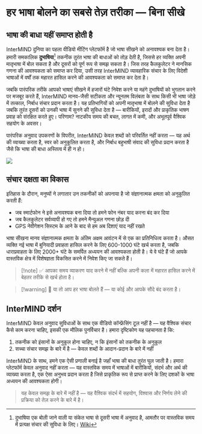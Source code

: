 # हर भाषा बोलने का सबसे तेज़ तरीका — बिना सीखे

## भाषा की बाधा यहीं समाप्त होती है

InterMIND दुनिया का पहला वीडियो मीटिंग प्लेटफॉर्म है जो भाषा सीखने को अनावश्यक बना देता है। हमारी समकालिक **दुभाषिया**[^1] तकनीक तुरंत भाषा की बाधाओं को तोड़ देती है, जिससे हर व्यक्ति अपनी मातृभाषा में बोल सकता है और दूसरों को पूर्ण रूप से समझ सकता है। जिस तरह कैलकुलेटर ने मानसिक गणना की आवश्यकता को समाप्त कर दिया, उसी तरह InterMIND व्यावहारिक संचार के लिए विदेशी भाषाओं में वर्षों तक महारत हासिल करने की आवश्यकता को समाप्त कर देता है।

जबकि पारंपरिक तरीके आपको भाषाएं सीखने में हजारों घंटे निवेश करने या महंगे दुभाषियों को भुगतान करने पर मजबूर करते हैं, InterMIND मानव-जैसी सटीकता और न्यूनतम विलंबता के साथ किसी भी भाषा जोड़े में तत्काल, निर्बाध संचार प्रदान करता है। यह प्रतिभागियों को अपनी मातृभाषा में बोलने की सुविधा देता है जबकि तुरंत दूसरों को उनकी भाषा में सुनने की सुविधा देता है — बारीकियों, इरादों और प्राकृतिक भाषण प्रवाह को संरक्षित करते हुए। परिणाम? नाटकीय समय की बचत, लागत में कमी, और अभूतपूर्व वैश्विक सहयोग के अवसर।

पारंपरिक अनुवाद उपकरणों के विपरीत, InterMIND केवल शब्दों को परिवर्तित नहीं करता — यह अर्थ की व्याख्या करता है, स्वर को अनुकूलित करता है, और निर्बाध बहुभाषी संवाद की सुविधा प्रदान करता है जैसे कि भाषा की बाधा अस्तित्व में ही न हो।

[^1]: दुभाषिया एक बोली जाने वाली या संकेत भाषा से दूसरी भाषा में अनुवाद है, आमतौर पर वास्तविक समय में प्रत्यक्ष संचार की सुविधा के लिए। [Wiki](https://en.wikipedia.org/wiki/Language_interpretation)

![](/1d.png)

## संचार दक्षता का विकास

इतिहास के दौरान, मनुष्यों ने लगातार उन तकनीकों को अपनाया है जो संज्ञानात्मक क्षमता को अनुकूलित करती हैं:

- जब स्मार्टफोन ने इसे अनावश्यक बना दिया तो हमने फोन नंबर याद करना बंद कर दिया
- जब कैलकुलेटर सर्वव्यापी हो गए तो हमने मैन्युअल गणना छोड़ दी
- GPS नेवीगेशन सिस्टम के आने के बाद से हम अब दिशाएं याद नहीं रखते

भाषा सीखना मानव संज्ञानात्मक क्षमता के अंतिम अक्षम आवंटन में से एक का प्रतिनिधित्व करता है। औसत व्यक्ति नई भाषा में बुनियादी प्रवाहता हासिल करने के लिए 600-1000 घंटे खर्च करता है, जबकि धाराप्रवाहता के लिए 2000+ घंटे के समर्पित अध्ययन की आवश्यकता होती है। ये वे घंटे हैं जो आपके वास्तविक क्षेत्र में विशेषज्ञता विकसित करने में निवेश किए जा सकते हैं।

> [!note] ✅ आपका समय व्याकरण याद करने में नहीं बल्कि अपनी कला में महारत हासिल करने में बेहतर तरीके से खर्च होता है।

> [!warning] 🛑 या तो आप हर भाषा बोलते हैं — या कोई और आपके सौदे बंद करता है।

## InterMIND दर्शन

InterMIND केवल अनुवाद सुविधाओं के साथ एक वीडियो कॉन्फ्रेंसिंग टूल नहीं है — यह वैश्विक संचार कैसे काम करना चाहिए, इसकी एक मौलिक पुनर्विचार है। हमारा दृष्टिकोण यह पहचानता है कि:

1. तकनीक को इंसानों के अनुकूल होना चाहिए, न कि इंसानों को तकनीक के अनुकूल
2. सच्चा संचार समझ के बारे में है — केवल शब्दों के आदान-प्रदान के बारे में नहीं

InterMIND के साथ, हमने एक ऐसी प्रणाली बनाई है जहाँ भाषा की बाधा तुरंत घुल जाती है। हमारा प्लेटफॉर्म केवल अनुवाद नहीं करता — यह वास्तविक समय में भाषाओं में बारीकियों, संदर्भ और अर्थ की व्याख्या करता है, एक ऐसा अनुभव प्रदान करता है जिसे प्राकृतिक रूप से प्राप्त करने के लिए दशकों के भाषा अध्ययन की आवश्यकता होगी।

> यह केवल समझ के बारे में नहीं है — यह वैश्विक संदर्भ में सहयोग, विश्वास और निर्णय लेने की प्रक्रिया को तेज़ करने के बारे में है।